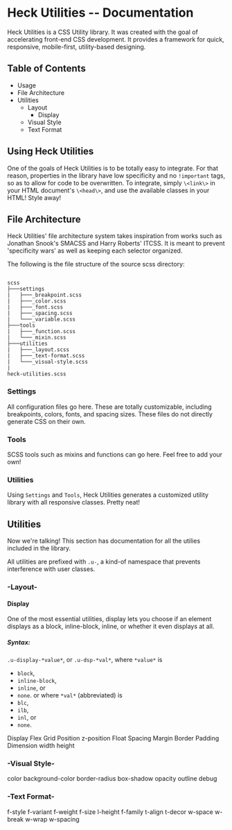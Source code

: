 <!--
What is this repo or project? (You can reuse the repo description you used earlier because this section doesn’t have to be long.)
How does it work?
Who will use this repo or project?
What is the goal of this project?
-->

# Heck Utilities -- Documentation
Heck Utilities is a CSS Utility library. It was created with the goal of accelerating front-end CSS development. It provides a framework for quick, responsive, mobile-first, utility-based designing.

## Table of Contents
- Usage
- File Architecture
- Utilities
  - Layout
    - Display
  - Visual Style
  - Text Format

## Using Heck Utilities
One of the goals of Heck Utilities is to be totally easy to integrate. For that reason, properties in the library have low specificity and no `!important` tags, so as to allow for code to be overwritten. To integrate, simply `\<link\>` in your HTML document's `\<head\>`, and use the available classes in your HTML! Style away!

## File Architecture
Heck Utilities' file architecture system takes inspiration from works such as Jonathan Snook's SMACSS and Harry Roberts' ITCSS. It is meant to prevent 'specificity wars' as well as keeping each selector organized.

The following is the file structure of the source scss directory:

<pre><code>
scss
├───settings
|   ├───_breakpoint.scss
|   ├───_color.scss
|   ├───_font.scss
|   ├───_spacing.scss
|   └───_variable.scss
├───tools
|   ├───_function.scss
|   └───_mixin.scss
├───utilities
|   ├───_layout.scss <!-- Split into individual files -->
|   ├───_text-format.scss
|   └───_visual-style.scss
|
heck-utilities.scss
</code></pre>

### Settings
All configuration files go here. These are totally customizable, including breakpoints, colors, fonts, and spacing sizes.
These files do not directly generate CSS on their own.
### Tools
SCSS tools such as mixins and functions can go here. Feel free to add your own!
### Utilities
Using `Settings` and `Tools`, Heck Utilities generates a customized utility library with all responsive classes. Pretty neat!


## Utilities
Now we're talking! This section has documentation for all the utilies included in the library.

All utilities are prefixed with `.u-`, a kind-of namespace that prevents interference with user classes.

### -Layout-

#### Display
One of the most essential utilities, display lets you choose if an element displays as a block, inline-block, inline, or whether it even displays at all. 
##### Syntax: 
`.u-display-*value*`, or `.u-dsp-*val*`, 
where `*value*` is 
- `block`,
- `inline-block`,
- `inline`, or
- `none`.
or where `*val*` (abbreviated) is
- `blc`,
- `ilb`,
- `inl`, or
- `none`.



Display
  Flex
  Grid
Position
  z-position
Float
Spacing
  Margin
  Border
  Padding
Dimension
  width
  height

### -Visual Style-
color 
background-color
border-radius
box-shadow
opacity
outline
debug

### -Text Format-
f-style
f-variant
f-weight
f-size
l-height
f-family
t-align
t-decor
w-space
w-break
w-wrap
w-spacing